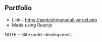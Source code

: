 ## Portfolio
 - Link - https://santoshmanaguli.vercel.app
 - Made using Reactjs

NOTE :- Site under development...
